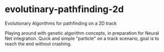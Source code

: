 # evolutinary-pathfinding-2d
Evolutionary Algorithms for pathfinding on a 2D track

Playing around with genetic algorithm concepts, in preparation for Neural Net integration.
Quick and simple "particle" on a track scenario, goal is to reach the end without crashing.
